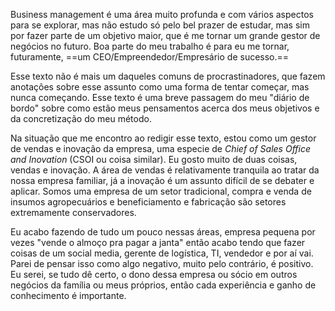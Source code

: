 Business management é uma área muito profunda e com vários aspectos para se explorar, mas não estudo só pelo bel prazer de estudar, mas sim por fazer parte de um objetivo maior, que é me tornar um grande gestor de negócios no futuro. Boa parte do meu trabalho é para eu me tornar, futuramente, ==um CEO/Empreendedor/Empresário de sucesso.==

Esse texto não é mais um daqueles comuns de procrastinadores, que fazem anotações sobre esse assunto como uma forma de tentar começar, mas nunca começando. Esse texto é uma breve passagem do meu "diário de bordo" sobre como estão meus pensamentos acerca dos meus objetivos e da concretização do meu método.

Na situação que me encontro ao redigir esse texto, estou como um gestor de vendas e inovação da empresa, uma especie de *Chief of Sales Office and Inovation* (CSOI ou coisa similar). Eu gosto muito de duas coisas, vendas e inovação. A área de vendas é relativamente tranquila ao tratar da nossa empresa familiar, já a inovação é um assunto difícil de se debater e aplicar. Somos uma empresa de um setor tradicional, compra e venda de insumos agropecuários e beneficiamento e fabricação são setores extremamente conservadores.

Eu acabo fazendo de tudo um pouco nessas áreas, empresa pequena por vezes "vende o almoço pra pagar a janta" então acabo tendo que fazer coisas de um social media, gerente de logística, TI, vendedor e por aí vai. Parei de pensar isso como algo negativo, muito pelo contrário, é positivo. Eu serei, se tudo dê certo, o dono dessa empresa ou sócio em outros negócios da família ou meus próprios, então cada experiência e ganho de conhecimento é importante.  